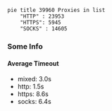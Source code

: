 
```mermaid
pie title 39960 Proxies in list
    "HTTP" : 23953
    "HTTPS": 5945
    "SOCKS" : 14605
```

### Some Info
#### Average Timeout

- mixed: 3.0s
- http: 1.5s
- https: 8.6s
- socks: 6.4s